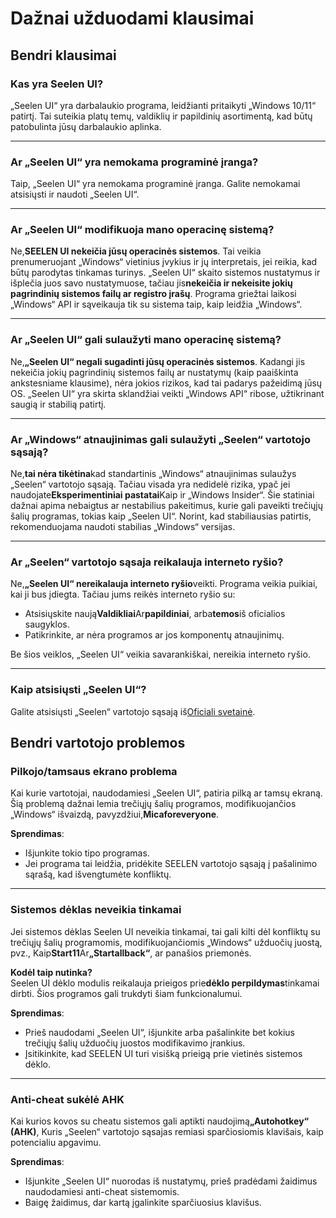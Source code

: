 # **Dažnai užduodami klausimai**

## **Bendri klausimai**

### **Kas yra Seelen UI?**

„Seelen UI“ yra darbalaukio programa, leidžianti pritaikyti „Windows 10/11“ patirtį. Tai suteikia platų temų, valdiklių ir papildinių asortimentą, kad būtų patobulinta jūsų darbalaukio aplinka.

***

### **Ar „Seelen UI“ yra nemokama programinė įranga?**

Taip, „Seelen UI“ yra nemokama programinė įranga. Galite nemokamai atsisiųsti ir naudoti „Seelen UI“.

***

### **Ar „Seelen UI“ modifikuoja mano operacinę sistemą?**

Ne,**SEELEN UI nekeičia jūsų operacinės sistemos**. Tai veikia prenumeruojant „Windows“ vietinius įvykius ir jų interpretais, jei reikia, kad būtų parodytas tinkamas turinys. „Seelen UI“ skaito sistemos nustatymus ir išplečia juos savo nustatymuose, tačiau jis**nekeičia ir nekeisite jokių pagrindinių sistemos failų ar registro įrašų**. Programa griežtai laikosi „Windows“ API ir sąveikauja tik su sistema taip, kaip leidžia „Windows“.

***

### **Ar „Seelen UI“ gali sulaužyti mano operacinę sistemą?**

Ne,**„Seelen UI“ negali sugadinti jūsų operacinės sistemos**. Kadangi jis nekeičia jokių pagrindinių sistemos failų ar nustatymų (kaip paaiškinta ankstesniame klausime), nėra jokios rizikos, kad tai padarys pažeidimą jūsų OS. „Seelen UI“ yra skirta sklandžiai veikti „Windows API“ ribose, užtikrinant saugią ir stabilią patirtį.

***

### **Ar „Windows“ atnaujinimas gali sulaužyti „Seelen“ vartotojo sąsają?**

Ne,**tai nėra tikėtina**kad standartinis „Windows“ atnaujinimas sulaužys „Seelen“ vartotojo sąsają. Tačiau visada yra nedidelė rizika, ypač jei naudojate**Eksperimentiniai pastatai**Kaip ir „Windows Insider“. Šie statiniai dažnai apima nebaigtus ar nestabilius pakeitimus, kurie gali paveikti trečiųjų šalių programas, tokias kaip „Seelen UI“. Norint, kad stabiliausias patirtis, rekomenduojama naudoti stabilias „Windows“ versijas.

***

### **Ar „Seelen“ vartotojo sąsaja reikalauja interneto ryšio?**

Ne,**„Seelen UI“ nereikalauja interneto ryšio**veikti. Programa veikia puikiai, kai ji bus įdiegta. Tačiau jums reikės interneto ryšio su:

* Atsisiųskite naują**Valdikliai**Ar**papildiniai**, arba**temos**iš oficialios saugyklos.
* Patikrinkite, ar nėra programos ar jos komponentų atnaujinimų.

Be šios veiklos, „Seelen UI“ veikia savarankiškai, nereikia interneto ryšio.

***

### **Kaip atsisiųsti „Seelen UI“?**

Galite atsisiųsti „Seelen“ vartotojo sąsają iš[Oficiali svetainė](https://seelen.io).

## **Bendri vartotojo problemos**

### **Pilkojo/tamsaus ekrano problema**

Kai kurie vartotojai, naudodamiesi „Seelen UI“, patiria pilką ar tamsų ekraną. Šią problemą dažnai lemia trečiųjų šalių programos, modifikuojančios „Windows“ išvaizdą, pavyzdžiui,**Micaforeveryone**.

**Sprendimas**:

* Išjunkite tokio tipo programas.
* Jei programa tai leidžia, pridėkite SEELEN vartotojo sąsają į pašalinimo sąrašą, kad išvengtumėte konfliktų.

***

### **Sistemos dėklas neveikia tinkamai**

Jei sistemos dėklas Seelen UI neveikia tinkamai, tai gali kilti dėl konfliktų su trečiųjų šalių programomis, modifikuojančiomis „Windows“ užduočių juostą, pvz., Kaip**Start11**A&#x72;**„Startallback“**, ar panašios priemonės.

**Kodėl taip nutinka?**\
Seelen UI dėklo modulis reikalauja prieigos prie**dėklo perpildymas**tinkamai dirbti. Šios programos gali trukdyti šiam funkcionalumui.

**Sprendimas**:

* Prieš naudodami „Seelen UI“, išjunkite arba pašalinkite bet kokius trečiųjų šalių užduočių juostos modifikavimo įrankius.
* Įsitikinkite, kad SEELEN UI turi visišką prieigą prie vietinės sistemos dėklo.

***

### **Anti-cheat sukėlė AHK**

Kai kurios kovos su cheatu sistemos gali aptikti naudojim&#x105;**„Autohotkey“ (AHK)**, Kuris „Seelen“ vartotojo sąsajas remiasi sparčiosiomis klavišais, kaip potencialiu apgavimu.

**Sprendimas**:

* Išjunkite „Seelen UI“ nuorodas iš nustatymų, prieš pradėdami žaidimus naudodamiesi anti-cheat sistemomis.
* Baigę žaidimus, dar kartą įgalinkite sparčiuosius klavišus.

